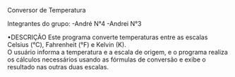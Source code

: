 Conversor de Temperatura

Integrantes do grupo: 
-André N°4
-Andrei N°3

•DESCRIÇÃO
Este programa converte temperaturas entre as escalas Celsius (°C), Fahrenheit (°F) e Kelvin (K).  
O usuário informa a temperatura e a escala de origem, e o programa realiza os cálculos necessários usando as fórmulas de conversão e exibe o resultado nas outras duas escalas.
